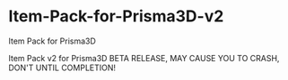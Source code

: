 # Item-Pack-for-Prisma3D-v2
Item Pack for Prisma3D

Item Pack v2 for Prisma3D
BETA RELEASE, MAY CAUSE YOU TO CRASH, DON'T UNTIL COMPLETION!
